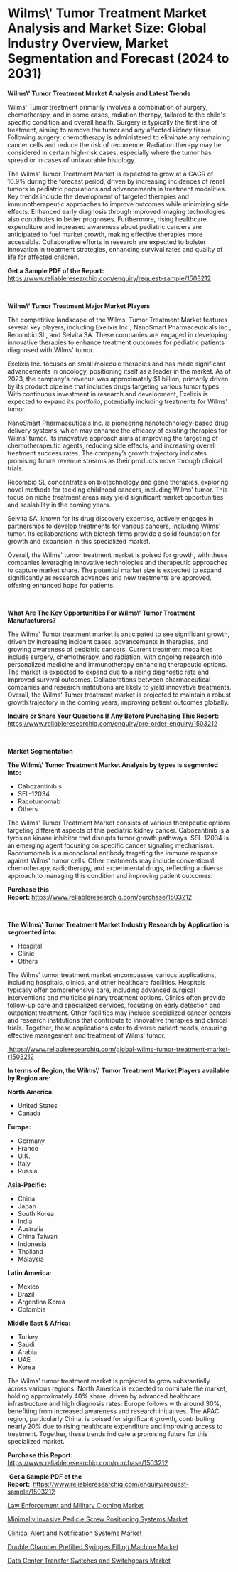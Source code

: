 <p><h1>Wilms\' Tumor Treatment Market Analysis and Market Size: Global Industry Overview, Market Segmentation and Forecast (2024 to 2031)</h1></p><p><strong>Wilms\' Tumor Treatment Market Analysis and Latest Trends</strong></p>
<p><p>Wilms' Tumor treatment primarily involves a combination of surgery, chemotherapy, and in some cases, radiation therapy, tailored to the child's specific condition and overall health. Surgery is typically the first line of treatment, aiming to remove the tumor and any affected kidney tissue. Following surgery, chemotherapy is administered to eliminate any remaining cancer cells and reduce the risk of recurrence. Radiation therapy may be considered in certain high-risk cases, especially where the tumor has spread or in cases of unfavorable histology.</p><p>The Wilms' Tumor Treatment Market is expected to grow at a CAGR of 10.9% during the forecast period, driven by increasing incidences of renal tumors in pediatric populations and advancements in treatment modalities. Key trends include the development of targeted therapies and immunotherapeutic approaches to improve outcomes while minimizing side effects. Enhanced early diagnosis through improved imaging technologies also contributes to better prognoses. Furthermore, rising healthcare expenditure and increased awareness about pediatric cancers are anticipated to fuel market growth, making effective therapies more accessible. Collaborative efforts in research are expected to bolster innovation in treatment strategies, enhancing survival rates and quality of life for affected children.</p></p>
<p><strong>Get a Sample PDF of the Report:&nbsp;</strong> <a href="https://www.reliableresearchiq.com/enquiry/request-sample/1503212?utm_campaign=1141&utm_medium=2&utm_source=Github&utm_content=ia&utm_term=08122024&utm_id=wilms-tumor-treatment">https://www.reliableresearchiq.com/enquiry/request-sample/1503212</a></p>
<p>&nbsp;</p>
<p><strong>Wilms\' Tumor Treatment Major Market Players</strong></p>
<p><p>The competitive landscape of the Wilms' Tumor Treatment Market features several key players, including Exelixis Inc., NanoSmart Pharmaceuticals Inc., Recombio SL, and Selvita SA. These companies are engaged in developing innovative therapies to enhance treatment outcomes for pediatric patients diagnosed with Wilms' tumor.</p><p>Exelixis Inc. focuses on small molecule therapies and has made significant advancements in oncology, positioning itself as a leader in the market. As of 2023, the company's revenue was approximately $1 billion, primarily driven by its product pipeline that includes drugs targeting various tumor types. With continuous investment in research and development, Exelixis is expected to expand its portfolio, potentially including treatments for Wilms' tumor.</p><p>NanoSmart Pharmaceuticals Inc. is pioneering nanotechnology-based drug delivery systems, which may enhance the efficacy of existing therapies for Wilms' tumor. Its innovative approach aims at improving the targeting of chemotherapeutic agents, reducing side effects, and increasing overall treatment success rates. The company’s growth trajectory indicates promising future revenue streams as their products move through clinical trials.</p><p>Recombio SL concentrates on biotechnology and gene therapies, exploring novel methods for tackling childhood cancers, including Wilms' tumor. This focus on niche treatment areas may yield significant market opportunities and scalability in the coming years. </p><p>Selvita SA, known for its drug discovery expertise, actively engages in partnerships to develop treatments for various cancers, including Wilms' tumor. Its collaborations with biotech firms provide a solid foundation for growth and expansion in this specialized market.</p><p>Overall, the Wilms' tumor treatment market is poised for growth, with these companies leveraging innovative technologies and therapeutic approaches to capture market share. The potential market size is expected to expand significantly as research advances and new treatments are approved, offering enhanced hope for patients.</p></p>
<p>&nbsp;</p>
<p><strong>What Are The Key Opportunities For Wilms\' Tumor Treatment Manufacturers?</strong></p>
<p><p>The Wilms' Tumor treatment market is anticipated to see significant growth, driven by increasing incident cases, advancements in therapies, and growing awareness of pediatric cancers. Current treatment modalities include surgery, chemotherapy, and radiation, with ongoing research into personalized medicine and immunotherapy enhancing therapeutic options. The market is expected to expand due to a rising diagnostic rate and improved survival outcomes. Collaborations between pharmaceutical companies and research institutions are likely to yield innovative treatments. Overall, the Wilms' Tumor treatment market is projected to maintain a robust growth trajectory in the coming years, improving patient outcomes globally.</p></p>
<p><strong>Inquire or Share Your Questions If Any Before Purchasing This Report:</strong> <a href="https://www.reliableresearchiq.com/enquiry/pre-order-enquiry/1503212?utm_campaign=1141&utm_medium=2&utm_source=Github&utm_content=ia&utm_term=08122024&utm_id=wilms-tumor-treatment">https://www.reliableresearchiq.com/enquiry/pre-order-enquiry/1503212</a></p>
<p>&nbsp;</p>
<p><strong>Market Segmentation</strong></p>
<p><strong>The Wilms\' Tumor Treatment Market Analysis by types is segmented into:</strong></p>
<p><ul><li>Cabozantinib s</li><li>SEL-12034</li><li>Racotumomab</li><li>Others</li></ul></p>
<p><p>The Wilms' Tumor Treatment Market consists of various therapeutic options targeting different aspects of this pediatric kidney cancer. Cabozantinib is a tyrosine kinase inhibitor that disrupts tumor growth pathways. SEL-12034 is an emerging agent focusing on specific cancer signaling mechanisms. Racotumomab is a monoclonal antibody targeting the immune response against Wilms' tumor cells. Other treatments may include conventional chemotherapy, radiotherapy, and experimental drugs, reflecting a diverse approach to managing this condition and improving patient outcomes.</p></p>
<p><strong>Purchase this Report:&nbsp;</strong><a href="https://www.reliableresearchiq.com/purchase/1503212?utm_campaign=1141&utm_medium=2&utm_source=Github&utm_content=ia&utm_term=08122024&utm_id=wilms-tumor-treatment">https://www.reliableresearchiq.com/purchase/1503212</a></p>
<p>&nbsp;</p>
<p><strong>The Wilms\' Tumor Treatment Market Industry Research by Application is segmented into:</strong></p>
<p><ul><li>Hospital</li><li>Clinic</li><li>Others</li></ul></p>
<p><p>The Wilms' tumor treatment market encompasses various applications, including hospitals, clinics, and other healthcare facilities. Hospitals typically offer comprehensive care, including advanced surgical interventions and multidisciplinary treatment options. Clinics often provide follow-up care and specialized services, focusing on early detection and outpatient treatment. Other facilities may include specialized cancer centers and research institutions that contribute to innovative therapies and clinical trials. Together, these applications cater to diverse patient needs, ensuring effective management and treatment of Wilms' tumor.</p></p>
<p><a href="https://www.reliableresearchiq.com/global-wilms-tumor-treatment-market-r1503212?utm_campaign=1141&utm_medium=2&utm_source=Github&utm_content=ia&utm_term=08122024&utm_id=wilms-tumor-treatment">&nbsp;https://www.reliableresearchiq.com/global-wilms-tumor-treatment-market-r1503212</a></p>
<p><strong>In terms of Region, the Wilms\' Tumor Treatment Market Players available by Region are:</strong></p>
<p>
    <p> <strong> North America: </strong>
        <ul>
            <li>United States</li>
            <li>Canada</li>
        </ul>
        </p> 
    <p> <strong> Europe: </strong>
        <ul>
            <li>Germany</li>
            <li>France</li>
            <li>U.K.</li>
            <li>Italy</li>
            <li>Russia</li>
        </ul>
        </p> 
    <p> <strong> Asia-Pacific: </strong>
        <ul>
            <li>China</li>
            <li>Japan</li>
            <li>South Korea</li>
            <li>India</li>
            <li>Australia</li>
            <li>China Taiwan</li>
            <li>Indonesia</li>
            <li>Thailand</li>
            <li>Malaysia</li>
        </ul>
        </p> 
    <p> <strong> Latin America: </strong>
        <ul>
            <li>Mexico</li>
            <li>Brazil</li>
            <li>Argentina Korea</li>
            <li>Colombia</li>
        </ul>
        </p> 
    <p> <strong> Middle East & Africa: </strong>
        <ul>
            <li>Turkey</li>
            <li>Saudi</li>
            <li>Arabia</li>
            <li>UAE</li>
            <li>Korea</li>
        </ul>
    </p>
    </p>
<p><p>The Wilms' tumor treatment market is projected to grow substantially across various regions. North America is expected to dominate the market, holding approximately 40% share, driven by advanced healthcare infrastructure and high diagnosis rates. Europe follows with around 30%, benefiting from increased awareness and research initiatives. The APAC region, particularly China, is poised for significant growth, contributing nearly 20% due to rising healthcare expenditure and improving access to treatment. Together, these trends indicate a promising future for this specialized market.</p></p>
<p><strong>Purchase this Report: </strong><a href="https://www.reliableresearchiq.com/purchase/1503212?utm_campaign=1141&utm_medium=2&utm_source=Github&utm_content=ia&utm_term=08122024&utm_id=wilms-tumor-treatment">https://www.reliableresearchiq.com/purchase/1503212</a></p>
<p>&nbsp;<strong>Get a Sample PDF of the Report:&nbsp;&nbsp;</strong><a href="https://www.reliableresearchiq.com/enquiry/request-sample/1503212?utm_campaign=1141&utm_medium=2&utm_source=Github&utm_content=ia&utm_term=08122024&utm_id=wilms-tumor-treatment">https://www.reliableresearchiq.com/enquiry/request-sample/1503212</a></p>
<p><strong></strong></p>
<p><p><a href="https://www.linkedin.com/pulse/market-analysis-law-enforcement-military-clothing-trends-share-f0jre?utm_campaign=1141&utm_medium=2&utm_source=Github&utm_content=ia&utm_term=08122024&utm_id=wilms-tumor-treatment">Law Enforcement and Military Clothing Market</a></p><p><a href="https://www.linkedin.com/pulse/th-score-market-0ptye?utm_campaign=1141&utm_medium=2&utm_source=Github&utm_content=ia&utm_term=08122024&utm_id=wilms-tumor-treatment">Minimally Invasive Pedicle Screw Positioning Systems Market</a></p><p><a href="https://www.linkedin.com/pulse/key-trends-driving-clinical-alert-notification-systems-market-ychvf?utm_campaign=1141&utm_medium=2&utm_source=Github&utm_content=ia&utm_term=08122024&utm_id=wilms-tumor-treatment">Clinical Alert and Notification Systems Market</a></p><p><a href="https://www.linkedin.com/pulse/t-insight-dial-ziosf?utm_campaign=1141&utm_medium=2&utm_source=Github&utm_content=ia&utm_term=08122024&utm_id=wilms-tumor-treatment">Double Chamber Prefilled Syringes Filling Machine Market</a></p><p><a href="https://www.linkedin.com/pulse/data-center-transfer-switches-switchgears-market-global-analysis-vk5hf?utm_campaign=1141&utm_medium=2&utm_source=Github&utm_content=ia&utm_term=08122024&utm_id=wilms-tumor-treatment">Data Center Transfer Switches and Switchgears Market</a></p></p>
